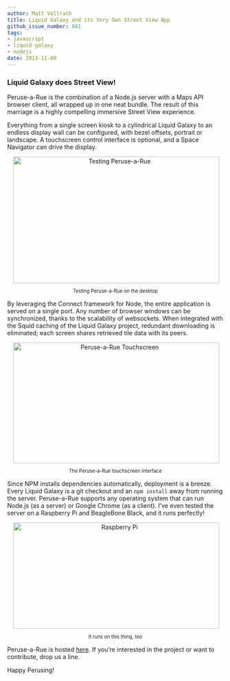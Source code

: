 ```yaml
---
author: Matt Vollrath
title: Liquid Galaxy and its Very Own Street View App
github_issue_number: 881
tags:
- javascript
- liquid-galaxy
- nodejs
date: 2013-11-09
---
```




### Liquid Galaxy does Street View!

Peruse-a-Rue is the combination of a Node.js server with a Maps API browser client, all wrapped up in one neat bundle. The result of this marriage is a highly compelling immersive Street View experience.

Everything from a single screen kiosk to a cylindrical Liquid Galaxy to an endless display wall can be configured, with bezel offsets, portrait or landscape. A touchscreen control interface is optional, and a Space Navigator can drive the display.

<div class="separator" style="clear: both; text-align: center;"><a href="/blog/2013/11/liquid-galaxy-and-its-very-own-street/image-0.png" imageanchor="1" style="margin-left: 1em; margin-right: 1em;"><img alt="Testing Peruse-a-Rue" border="0" height="295" src="/blog/2013/11/liquid-galaxy-and-its-very-own-street/image-0.png" width="480"/></a><p style="text-align: center; font-size: 0.8em;">Testing Peruse-a-Rue on the desktop</p></div>

By leveraging the Connect framework for Node, the entire application is served on a single port. Any number of browser windows can be synchronized, thanks to the scalability of websockets. When integrated with the Squid caching of the Liquid Galaxy project, redundant downloading is eliminated; each screen shares retrieved tile data with its peers.

<div class="separator" style="clear: both; text-align: center;"><a href="/blog/2013/11/liquid-galaxy-and-its-very-own-street/image-1.png" imageanchor="1" style="margin-left: 1em; margin-right: 1em;"><img alt="Peruse-a-Rue Touchscreen" border="0" height="281" src="/blog/2013/11/liquid-galaxy-and-its-very-own-street/image-1.png" width="480"/></a><p style="text-align: center; font-size: 0.8em;">The Peruse-a-Rue touchscreen interface</p></div>

Since NPM installs dependencies automatically, deployment is a breeze. Every Liquid Galaxy is a git checkout and an `npm install` away from running the server. Peruse-a-Rue supports any operating system that can run Node.js (as a server) or Google Chrome (as a client). I’ve even tested the server on a Raspberry Pi and BeagleBone Black, and it runs perfectly!

<div class="separator" style="clear: both; text-align: center;"><a href="/blog/2013/11/liquid-galaxy-and-its-very-own-street/image-2.png" imageanchor="1" style="margin-left: 1em; margin-right: 1em;"><img alt="Raspberry Pi" border="0" height="247" src="/blog/2013/11/liquid-galaxy-and-its-very-own-street/image-2.png" width="480"/></a><p style="text-align: center; font-size: 0.8em;">It runs on this thing, too</p></div>

Peruse-a-Rue is hosted [here](https://github.com/EndPointCorp/lg-peruse-a-rue). If you’re interested in the project or want to contribute, drop us a line.

Happy Perusing!


